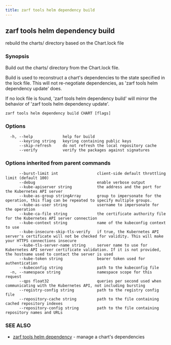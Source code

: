 ```yaml
---
title: zarf tools helm dependency build
---
```


## zarf tools helm dependency build

rebuild the charts/ directory based on the Chart.lock file

### Synopsis


Build out the charts/ directory from the Chart.lock file.

Build is used to reconstruct a chart's dependencies to the state specified in
the lock file. This will not re-negotiate dependencies, as 'zarf tools helm dependency update'
does.

If no lock file is found, 'zarf tools helm dependency build' will mirror the behavior
of 'zarf tools helm dependency update'.


```
zarf tools helm dependency build CHART [flags]
```

### Options

```
  -h, --help             help for build
      --keyring string   keyring containing public keys
      --skip-refresh     do not refresh the local repository cache
      --verify           verify the packages against signatures
```

### Options inherited from parent commands

```
      --burst-limit int                 client-side default throttling limit (default 100)
      --debug                           enable verbose output
      --kube-apiserver string           the address and the port for the Kubernetes API server
      --kube-as-group stringArray       group to impersonate for the operation, this flag can be repeated to specify multiple groups.
      --kube-as-user string             username to impersonate for the operation
      --kube-ca-file string             the certificate authority file for the Kubernetes API server connection
      --kube-context string             name of the kubeconfig context to use
      --kube-insecure-skip-tls-verify   if true, the Kubernetes API server's certificate will not be checked for validity. This will make your HTTPS connections insecure
      --kube-tls-server-name string     server name to use for Kubernetes API server certificate validation. If it is not provided, the hostname used to contact the server is used
      --kube-token string               bearer token used for authentication
      --kubeconfig string               path to the kubeconfig file
  -n, --namespace string                namespace scope for this request
      --qps float32                     queries per second used when communicating with the Kubernetes API, not including bursting
      --registry-config string          path to the registry config file
      --repository-cache string         path to the file containing cached repository indexes
      --repository-config string        path to the file containing repository names and URLs
```

### SEE ALSO

* [zarf tools helm dependency](/cli/commands/zarf_tools_helm_dependency/)	 - manage a chart's dependencies
